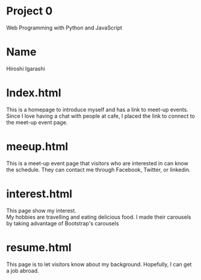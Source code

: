 # Project 0
Web Programming with Python and JavaScript  

# Name  
Hiroshi Igarashi

# Index.html  
This is a homepage to introduce myself and has a link to meet-up events.  
Since I love having a chat with people at cafe, I placed the link to connect to the meet-up event page.  

# meeup.html  
This is a meet-up event page that visitors who are interested in can know the schedule.
They can contact me through Facebook, Twitter, or linkedin.

# interest.html
This page show my interest.   
My hobbies are travelling and eating delicious food. I made their carousels by taking advantage of Bootstrap's carousels

# resume.html
This page is to let visitors know about my background.
Hopefully, I can get a job abroad.
